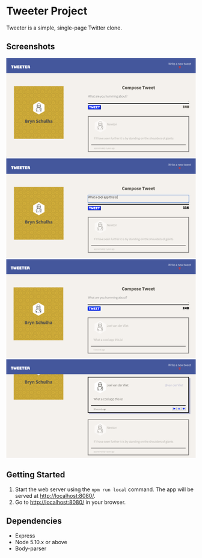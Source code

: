 # Tweeter Project

Tweeter is a simple, single-page Twitter clone.

## Screenshots
!["Main Page of Tweeter"](https://github.com/brynschulha/tweeter/blob/master/docs/main-page.png?raw=true)
!["Typing in some text to make a Tweet"](https://github.com/brynschulha/tweeter/blob/master/docs/tweet-text.png?raw=true)
!["The tweet has been posted"](https://github.com/brynschulha/tweeter/blob/master/docs/posted-tweet.png?raw=true)
!["List of posted tweets"](https://github.com/brynschulha/tweeter/blob/master/docs/list-of-tweets.png?raw=true)

## Getting Started

1. Start the web server using the `npm run local` command. The app will be served at <http://localhost:8080/>.
2. Go to <http://localhost:8080/> in your browser.

## Dependencies

- Express
- Node 5.10.x or above
- Body-parser
